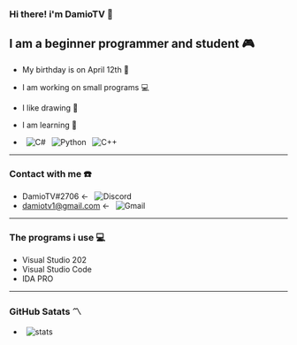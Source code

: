 ### Hi there! i'm DamioTV 👋

## I am a beginner programmer and student 🎮


- My birthday is on April 12th 🎂
- I am working on small programs 💻
- I like drawing 📐

- I am learning 📖
- &ensp;![C#](https://img.shields.io/badge/C%23-239120?style=for-the-badge&logo=c-sharp&logoColor=white) &ensp;![Python](https://img.shields.io/badge/Python-3776AB?style=for-the-badge&logo=python&logoColor=white) &ensp;![C++](https://img.shields.io/badge/C%2B%2B-00599C?style=for-the-badge&logo=c%2B%2B&logoColor=white)

----

### Contact with me ☎️️
- DamioTV#2706 <- &ensp;![Discord](https://img.shields.io/badge/Discord-7289DA?style=for-the-badge&logo=discord&logoColor=white)
- damiotv1@gmail.com <- &ensp;![Gmail](https://img.shields.io/badge/Gmail-D14836?style=for-the-badge&logo=gmail&logoColor=white)

----

### The programs i use 💻
- Visual Studio 202
- Visual Studio Code
- IDA PRO

----

### GitHub Satats 〽️

- &ensp;![stats](https://github-readme-stats.vercel.app/api?username=DamioTV&theme=blue-green)
